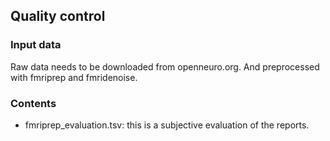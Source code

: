 ## Quality control 

### Input data

Raw data needs to be downloaded from openneuro.org. And preprocessed with fmriprep and fmridenoise.

### Contents

  - fmriprep_evaluation.tsv: this is a subjective evaluation of the reports. 
